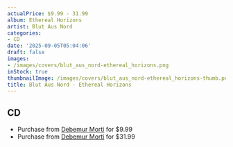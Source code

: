```yaml
---
actualPrice: $9.99 - 31.99
album: Ethereal Horizons
artist: Blut Aus Nord
categories:
- CD
date: '2025-09-05T05:04:06'
draft: false
images:
- /images/covers/blut_aus_nord-ethereal_horizons.png
inStock: true
thumbnailImage: /images/covers/blut_aus_nord-ethereal_horizons-thumb.png
title: Blut Aus Nord - Ethereal Horizons
---
```


## CD
* Purchase from [Debemur Morti](https://debemurmorti.aisamerch.com/item/196768) for $9.99
* Purchase from [Debemur Morti](https://debemurmorti.aisamerch.com/item/196770) for $31.99
